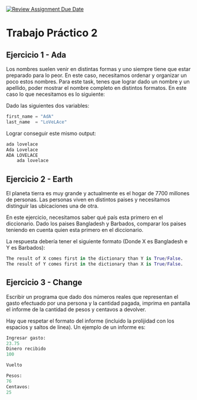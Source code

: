 [![Review Assignment Due Date](https://classroom.github.com/assets/deadline-readme-button-24ddc0f5d75046c5622901739e7c5dd533143b0c8e959d652212380cedb1ea36.svg)](https://classroom.github.com/a/sqDY-fvG)
# Trabajo Práctico 2

## Ejercicio 1 - Ada

Los nombres suelen venir en distintas formas y uno siempre tiene que estar preparado para lo peor. En este caso, necesitamos ordenar y organizar un poco estos nombres. Para este task, tenes que lograr dado un nombre y un apellido, poder mostrar el nombre completo en distintos formatos. En este caso lo que necesitamos es lo siguiente: 

Dado las siguientes dos variables:

```python
first_name = "AdA"
last_name  = "LoVeLAce"
```

Lograr conseguir este mismo output: 
```python 
ada lovelace 
Ada Lovelace 
ADA LOVELACE  
	ada lovelace
```

## Ejercicio 2 - Earth

El planeta tierra es muy grande y actualmente es el hogar de 7700 millones de personas. Las personas viven en distintos paises y necesitamos distinguir las ubicaciones una de otra.

En este ejercicio, necesitamos saber qué país esta primero en el diccionario. Dado los paises Bangladesh y Barbados, comparar los paises teniendo en cuenta quien esta primero en el diccionario.

La respuesta debería tener el siguiente formato (Donde X es Bangladesh e Y es Barbados):

```python
The result of X comes first in the dictionary than Y is True/False.
The result of Y comes first in the dictionary than X is True/False.
```


## Ejercicio 3 - Change

Escribir un programa que dado dos números reales que representan el gasto efectuado por una persona y la cantidad pagada, imprima en pantalla el informe de la cantidad de pesos y centavos a devolver.

Hay que respetar el formato del informe (incluido la prolijidad con los espacios y saltos de linea). Un ejemplo de un informe es:

```python
Ingresar gasto:
23.75
Dinero recibido
100

Vuelto

Pesos:
76
Centavos:
25
```


